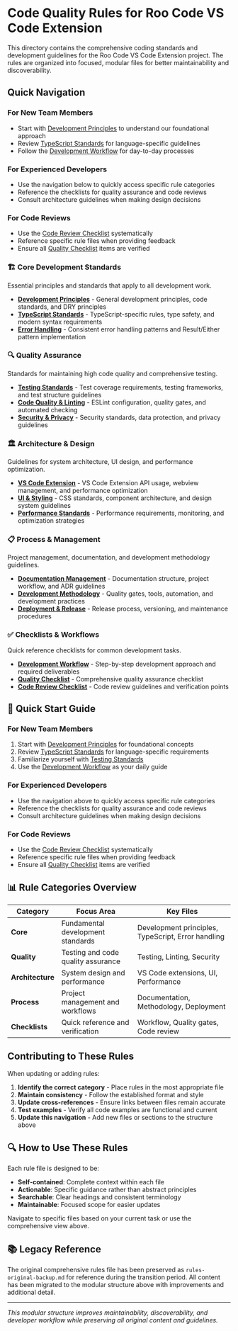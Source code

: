 # Code Quality Rules for Roo Code VS Code Extension

This directory contains the comprehensive coding standards and development guidelines for the Roo Code VS Code Extension project. The rules are organized into focused, modular files for better maintainability and discoverability.

## Quick Navigation

### For New Team Members
- Start with [Development Principles](core/development-principles.md) to understand our foundational approach
- Review [TypeScript Standards](core/typescript-standards.md) for language-specific guidelines
- Follow the [Development Workflow](checklists/development-workflow.md) for day-to-day processes

### For Experienced Developers
- Use the navigation below to quickly access specific rule categories
- Reference the checklists for quality assurance and code reviews
- Consult architecture guidelines when making design decisions

### For Code Reviews
- Use the [Code Review Checklist](checklists/code-review-checklist.md) systematically
- Reference specific rule files when providing feedback
- Ensure all [Quality Checklist](checklists/quality-checklist.md) items are verified

### 🏗️ Core Development Standards
Essential principles and standards that apply to all development work.

- **[Development Principles](core/development-principles.md)** - General development principles, code standards, and DRY principles
- **[TypeScript Standards](core/typescript-standards.md)** - TypeScript-specific rules, type safety, and modern syntax requirements
- **[Error Handling](core/error-handling.md)** - Consistent error handling patterns and Result/Either pattern implementation

### 🔍 Quality Assurance
Standards for maintaining high code quality and comprehensive testing.

- **[Testing Standards](quality/testing-standards.md)** - Test coverage requirements, testing frameworks, and test structure guidelines
- **[Code Quality & Linting](quality/code-quality-linting.md)** - ESLint configuration, quality gates, and automated checking
- **[Security & Privacy](quality/security-privacy.md)** - Security standards, data protection, and privacy guidelines

### 🏛️ Architecture & Design
Guidelines for system architecture, UI design, and performance optimization.

- **[VS Code Extension](architecture/vscode-extension.md)** - VS Code Extension API usage, webview management, and performance optimization
- **[UI & Styling](architecture/ui-styling.md)** - CSS standards, component architecture, and design system guidelines
- **[Performance Standards](architecture/performance.md)** - Performance requirements, monitoring, and optimization strategies

### 📋 Process & Management
Project management, documentation, and development methodology guidelines.

- **[Documentation Management](process/documentation-management.md)** - Documentation structure, project workflow, and ADR guidelines
- **[Development Methodology](process/development-methodology.md)** - Quality gates, tools, automation, and development practices
- **[Deployment & Release](process/deployment-release.md)** - Release process, versioning, and maintenance procedures

### ✅ Checklists & Workflows
Quick reference checklists for common development tasks.

- **[Development Workflow](checklists/development-workflow.md)** - Step-by-step development approach and required deliverables
- **[Quality Checklist](checklists/quality-checklist.md)** - Comprehensive quality assurance checklist
- **[Code Review Checklist](checklists/code-review-checklist.md)** - Code review guidelines and verification points

## 🚀 Quick Start Guide

### For New Team Members
1. Start with [Development Principles](core/development-principles.md) for foundational concepts
2. Review [TypeScript Standards](core/typescript-standards.md) for language-specific requirements
3. Familiarize yourself with [Testing Standards](quality/testing-standards.md)
4. Use the [Development Workflow](checklists/development-workflow.md) as your daily guide

### For Experienced Developers
- Use the navigation above to quickly access specific rule categories
- Reference the checklists for quality assurance and code reviews
- Consult architecture guidelines when making design decisions

### For Code Reviews
- Use the [Code Review Checklist](checklists/code-review-checklist.md) systematically
- Reference specific rule files when providing feedback
- Ensure all [Quality Checklist](checklists/quality-checklist.md) items are verified

## 📊 Rule Categories Overview

| Category | Focus Area | Key Files |
|----------|------------|-----------|
| **Core** | Fundamental development standards | Development principles, TypeScript, Error handling |
| **Quality** | Testing and code quality assurance | Testing, Linting, Security |
| **Architecture** | System design and performance | VS Code extensions, UI, Performance |
| **Process** | Project management and workflows | Documentation, Methodology, Deployment |
| **Checklists** | Quick reference and verification | Workflow, Quality gates, Code review |

## Contributing to These Rules

When updating or adding rules:

1. **Identify the correct category** - Place rules in the most appropriate file
2. **Maintain consistency** - Follow the established format and style
3. **Update cross-references** - Ensure links between files remain accurate
4. **Test examples** - Verify all code examples are functional and current
5. **Update this navigation** - Add new files or sections to the structure above

## 🔍 How to Use These Rules

Each rule file is designed to be:
- **Self-contained**: Complete context within each file
- **Actionable**: Specific guidance rather than abstract principles
- **Searchable**: Clear headings and consistent terminology
- **Maintainable**: Focused scope for easier updates

Navigate to specific files based on your current task or use the comprehensive view above.

## 📚 Legacy Reference

The original comprehensive rules file has been preserved as `rules-original-backup.md` for reference during the transition period. All content has been migrated to the modular structure above with improvements and additional detail.

---

*This modular structure improves maintainability, discoverability, and developer workflow while preserving all original content and guidelines.*
